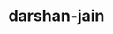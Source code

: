 ---
title: darshan-jain
github: https://github.com/darshan-jain
mode: dark
transition: 3s
archetype:
- Minimalistic
---